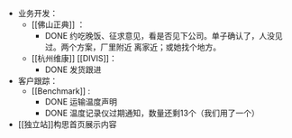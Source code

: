 - 业务开发：
	- [[佛山正典]] ：
		- DONE 约吃晚饭、征求意见，看是否见下公司。单子确认了，人没见过。两个方案，厂里附近 离家近；或她找个地方。
	- [[杭州维康]] [[DIVIS]]：
		- DONE 发货跟进
- 客户跟踪：
	- [[Benchmark]] :
		- DONE 运输温度声明
		- DONE 温度记录仪过期通知，数量还剩13个（我们用了一个）
- [[独立站]]构思首页展示内容